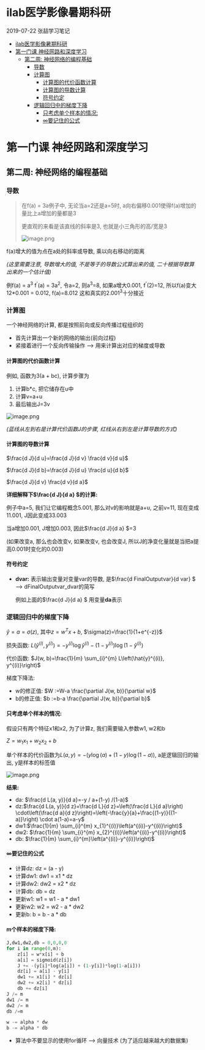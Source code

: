 # ilab医学影像暑期科研

2019-07-22 张喆学习笔记

- [ilab医学影像暑期科研](#ilab--------)
- [第一门课 神经网路和深度学习](#--------------)
  * [第二周: 神经网络的编程基础](#--------------)
    + [导数](#--)
    + [计算图](#---)
      - [计算图的代价函数计算](#----------)
      - [计算图的导数计算](#--------)
      - [符号约定](#----)
    + [逻辑回归中的梯度下降](#----------)
      - [只考虑单个样本的情况:](#-----------)
      - [$\infty$要记住的公式](#--infty-------)
      
# 第一门课 神经网路和深度学习

## 第二周: 神经网络的编程基础

### 导数

> 在f(a) = 3a例子中, 无论当a=2还是a=5时, a向右偏移0.001使得f(a)增加的量比上a增加的量都是3
>
> 更直观的来看是该直线的斜率是3, 也就是小三角形的高/宽是3
>
> ![image.png](https://upload-images.jianshu.io/upload_images/12014150-89f3e85acb84fb1b.png?imageMogr2/auto-orient/strip%7CimageView2/2/w/1240)

f(a)增大的值为点在a处的斜率或导数, 乘以向右移动的距离

*(这里需要注意, 导数增大的值, 不是等于的导数公式算出来的值, 二十根据导数算出来的一个估计值)*

例f(a) = a<sup>3</sup>    f<sup>'</sup>(a) = 3a<sup>2</sup>, 令a=2, 则a<sup>3</sup>=8, 如果a增大0.001, f<sup>'</sup>(2)=12, 所以f(a)变大12*0.001 = 0.012, f(a)=8.012 这和真实的2.001<sup>3</sup>十分接近

### 计算图

一个神经网络的计算, 都是按照前向或反向传播过程组织的

- 首先计算出一个新的网络的输出(前向过程)
- 紧接着进行一个反向传输操作 --> 用来计算出对应的梯度或导数

#### 计算图的代价函数计算

例如, 函数为3(a + bc), 计算步骤为

1. 计算b*c, 把它储存在u中
2. 计算v=a+u
3. 最后输出J=3v

![image.png](https://upload-images.jianshu.io/upload_images/12014150-721809d96e2ce459.png?imageMogr2/auto-orient/strip%7CimageView2/2/w/1240)

*(蓝线从左到右是计算代价函数J的步骤, 红线从右到左是计算导数的方式)*

#### 计算图的导数计算

$\frac{d J}{d u}=\frac{d J}{d v} \frac{d v}{d u}$

$\frac{d J}{d b}=\frac{d J}{d u} \frac{d u}{d b}$

$\frac{d J}{d v} \frac{d v}{d a}$

**详细解释下$\frac{d J}{d a} $的计算:** 

例子中a=5, 我们让它编程概念5.001, 那么对v的影响就是a+u, 之前v=11, 现在变成11.001, J因此变成33.003

当a增加0.001, J增加0.003, 因此$\frac{d J}{d a} $=3

(如果改变a, 那么也会改变v, 如果改变v, 也会改变J, 所以J的净变化量就是当把a提高0.001时变化的0.003)

#### 符号约定

- **dvar:** 表示输出变量对变量var的导数, 是$\frac{d FinalOutputvar}{d var} $ --> dFinalOutputvar_dvar的简写

  例如上面的$\frac{d J}{d a} $ 用变量**da**表示

### 逻辑回归中的梯度下降

$\hat{y}=a=\sigma(z)$, 其中$z=w^{T} x+b$, $\sigma(z)=\frac{1}{1+e^{-z}}$

损失函数: $L\left(\hat{y}^{(i)}, y^{(i)}\right)=-y^{(i)} \log \hat{y}^{(i)}-\left(1-y^{(i)}\right) \log \left(1-\hat{y}^{(i)}\right)$

代价函数: $J(w, b)=\frac{1}{m} \sum_{i}^{m} L\left(\hat{y}^{(i)}, y^{(i)}\right)$

梯度下降法:

- w的修正值: $W :=W-a \frac{\partial J(w, b)}{\partial w}$
- b的修正值: $b :=b-a \frac{\partial J(w, b)}{\partial b}$

#### 只考虑单个样本的情况:

假设只有两个特征x1和x2, 为了计算z, 我们需要输入参数w1, w2和b

$Z=w_{1} x_{1}+w_{2} x_{2}+b$

单个样本的代价函数为$L(a, y)=-(y \log (a)+(1-y) \log (1-a))$, a是逻辑回归的输出, y是样本的标签值

![image.png](https://upload-images.jianshu.io/upload_images/12014150-89b6269f53ba91dc.png?imageMogr2/auto-orient/strip%7CimageView2/2/w/1240)

**结果:**

- da: $\frac{d L(a, y)}{d a}=-y / a+(1-y) /(1-a)$
- dz:$\frac{d L(a, y)}{d z}=\frac{d L}{d z}=\left(\frac{d L}{d a}\right) \cdot\left(\frac{d a}{d z}\right)=\left(-\frac{y}{a}+\frac{(1-y)}{(1-a)}\right) \cdot a(1-a)=a-y$
- dw1:$\frac{1}{m} \sum_{i}^{m} x_{1}^{(i)}\left(a^{(i)}-y^{(i)}\right)$
- dw2: $\frac{1}{m} \sum_{i}^{m} x_{2}^{(i)}\left(a^{(i)}-y^{(i)}\right)$
- db: $\frac{1}{m} \sum_{i}^{m}\left(a^{(i)}-y^{(i)}\right)$

#### $\infty$要记住的公式

- 计算dz: dz = (a - y)
- 计算dw1: dw1 = x1 * dz
- 计算dw2: dw2 = x2 * dz
- 计算db: db = dz
- 更新w1: w1 = w1 - a * dw1
- 更新w2: w2 = w2 - a * dw2
- 更新b: b = b - a * db

#### m个样本的梯度下降: 

```python
J,dw1,dw2,db = 0,0,0,0
for i in range(0,m):
    z[i] = w*x[i] + b
    a[i] = sigmoid(z[i])
    J += -(y[i]*log(a[i]) + (1-y[i])*log(1-a[i]))
    dz[i] = a[i] - y[i]
    dw1 += x1[i] * dz[i]
    dw2 += x2[i] * dz[i]
    db += dz[i]
J /= m
dw1 /= m
dw2 /= m
db /=m

w -= alpha * dw
b -= alpha * db
```

- 算法中不要显示的使用for循环 --> 向量技术 (为了适应越来越大的数据集)
